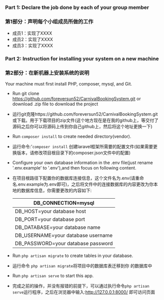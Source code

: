 ### Part 1: Declare the job done by each of your group member

### 第1部分：声明每个小组成员所做的工作

* 成员1：实现了XXXX
* 成员2：实现了XXXX
* 成员3：实现了XXXX

### Part 2: Instruction for installing your system on a new machine

### 第2部分：在新机器上安装系统的说明

Your machine must first install PHP, composer, mysql, and Git.

*  Run git clone https://github.com/foreversun52/CarnivalBookingSystem.git or download .zip file to download the project

*  运行git克隆https://github.com/foreversun52/CarnivalBookingSystem.git 或下载。用于下载项目的zip文件(这个地方现在是在我的github上，等交付了源码之后你可以将源码上传到你自己github上，然后将这个地址更换一下)

*  Run `composer install` to create needed directory(vendor).

*  运行命令:'`composer install` 创建laravel框架所需要的配置文件(如果需要更换版本，请修改项目根目录下的composer.json文件中的配置)

*  Configure your own database information in the .env file(just rename '.env.example' to '.env'),and then focus on following content.

*  在项目根路径下配置你的数据库连接信息，这个文件名为.env(请重命名.env.example为.env即可)，之后将文件中的连接数据库的内容更改为你本地的数据库信息，你需要更改的内容如下:

   | DB_CONNECTION=mysql                |
   | ---------------------------------- |
   | DB_HOST=your database host         |
   | DB_PORT=your database port         |
   | DB_DATABASE=your database name     |
   | DB_USERNAME=your database username |
   | DB_PASSWORD=your database password |

* Run `php artisan migrate` to create tables in your database.

*  运行命令 `php artisan migrate`将项目中的数据库表迁移到你 的数据库中

* Run `php artisan serve` to start this app.

*  完成之前的操作，并没有报错的前提下，可以通过执行命令`php artisan serve`运行程序，之后在浏览器中输入:http://127.0.0.1:8000/ 即可访问页面

